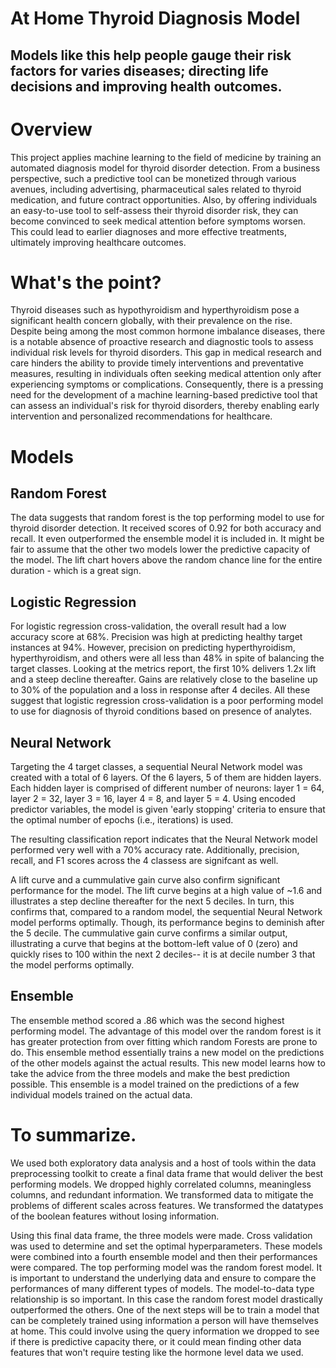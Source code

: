 # At Home Thyroid Diagnosis Model
## Models like this help people gauge their risk factors for varies diseases; directing life decisions and improving health outcomes.

# Overview
This project applies machine learning to the field of medicine by training an automated diagnosis model for thyroid disorder detection. From a business perspective, such a predictive tool can be monetized through various avenues, including advertising, pharmaceutical sales related to thyroid medication, and future contract opportunities. Also, by offering individuals an easy-to-use tool to self-assess their thyroid disorder risk, they can become convinced to seek medical attention before symptoms worsen. This could lead to earlier diagnoses and more effective treatments, ultimately improving healthcare outcomes.

# What's the point?
Thyroid diseases such as hypothyroidism and hyperthyroidism pose a significant health concern globally, with their prevalence on the rise. Despite being among the most common hormone imbalance diseases, there is a notable absence of proactive research and diagnostic tools to assess individual risk levels for thyroid disorders. This gap in medical research and care hinders the ability to provide timely interventions and preventative measures, resulting in individuals often seeking medical attention only after experiencing symptoms or complications. Consequently, there is a pressing need for the development of a machine learning-based predictive tool that can assess an individual's risk for thyroid disorders, thereby enabling early intervention and personalized recommendations for healthcare.


# Models
## Random Forest

The data suggests that random forest is the top performing model to use for thyroid disorder detection. It received scores of 0.92 for both accuracy and recall. It even outperformed the ensemble model it is included in. It might be fair to assume that the other two models lower the predictive capacity of the model. The lift chart hovers above the random chance line for the entire  duration - which is a great sign.

## Logistic Regression

For logistic regression cross-validation, the overall result had a low accuracy score at 68%. Precision was high at predicting healthy target instances at 94%. However, precision on predicting hyperthyroidism, hyperthyroidism, and others were all less than 48% in spite of balancing the target classes. Looking at the metrics report, the first 10% delivers 1.2x lift and a steep decline thereafter. Gains are relatively close to the baseline up to 30% of the population and a loss in response after 4 deciles. All these suggest that logistic regression cross-validation is a poor performing model to use for diagnosis of thyroid conditions based on presence of analytes.

## Neural Network

Targeting the 4 target classes, a sequential Neural Network model was created with a total of 6 layers. Of the 6 layers, 5 of them are hidden layers. Each hidden layer is comprised of different number of neurons: layer 1 = 64, layer 2 = 32, layer 3 = 16, layer 4 = 8, and layer 5 = 4. Using encoded predictor variables, the model is given 'early stopping' criteria to ensure that the optimal number of epochs (i.e., iterations) is used.

The resulting classification report indicates that the Neural Network model performed very well with a 70% accuracy rate. Additionally, precision, recall, and F1 scores across the 4 classess are signifcant as well.

A lift curve and a cummulative gain curve also confirm significant performance for the model. The lift curve begins at a high value of ~1.6 and illustrates a step decline thereafter for the next 5 deciles. In turn, this confirms that, compared to a random model, the sequential Neural Network model performs optimally. Though, its performance begins to deminish after the 5 decile. The cummulative gain curve confirms a similar output, illustrating a curve that begins at the bottom-left value of 0 (zero) and quickly rises to 100 within the next 2 deciles-- it is at decile number 3 that the model performs optimally.

## Ensemble

The ensemble method scored a .86 which was the second highest performing model. The advantage of this model over the random forest is it has greater protection from over fitting which random Forests are prone to do. This ensemble method essentially trains a new model on the predictions of the other models against the actual results. This new model learns how to take the advice from the three models and make the best prediction possible. This ensemble is a model trained on the predictions of a few individual models trained on the actual data.

# To summarize. 
We used both exploratory data analysis and a host of tools within the data preprocessing toolkit to create a final data frame that would deliver the best performing models. We dropped highly correlated columns, meaningless columns, and redundant information. We transformed data to mitigate the problems of different scales across features. We transformed the datatypes of the boolean features without losing information.

Using this final data frame, the three models were made. Cross validation was used to determine and set the optimal hyperparameters. These models were combined into a fourth ensemble model and then their performances were compared.
The top performing model was the random forest model. It is important to understand the underlying data and ensure to compare the performances of many different types of models. The model-to-data type relationship is so important. In this case the random forest model drastically outperformed the others.
One of the next steps will be to train a model that can be completely trained using information a person will have themselves at home. This could involve using the query information we dropped to see if there is predictive capacity there, or it could mean finding other data features that won't require testing like the hormone level data we used.

